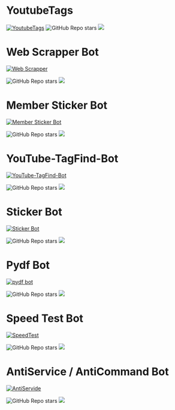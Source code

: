 # YoutubeTags

[![YoutubeTags](https://github-readme-stats.vercel.app/api/pin/?username=bughunter0&repo=YoutubeTags)](https://github.com/bughunter0/YoutubeTags)
![GitHub Repo stars](https://img.shields.io/github/stars/bughunter0/youtubetags?style=social)
<img src="https://img.shields.io/github/forks/bughunter0/youtubetags?style=social"></img>


# Web Scrapper Bot

[![Web Scrapper](https://github-readme-stats.vercel.app/api/pin/?username=bughunter0&repo=webScrapperRoBot)](https://github.com/bughunter0/webScrapperRoBot)

![GitHub Repo stars](https://img.shields.io/github/stars/bughunter0/webscrapperrobot?style=social)
<img src="https://img.shields.io/github/forks/bughunter0/webScrapperRoBot?style=social"></img>


# Member Sticker Bot


[![Member Sticker Bot](https://github-readme-stats.vercel.app/api/pin/?username=bughunter0&repo=member-sticker-bot)](https://github.com/bughunter0/member-sticker-bot)

![GitHub Repo stars](https://img.shields.io/github/stars/bughunter0/member-sticker-bot?style=social)
<img src="https://img.shields.io/github/forks/bughunter0/member-sticker-bot?style=social"></img>



# YouTube-TagFind-Bot

[![YouTube-TagFind-Bot](https://github-readme-stats.vercel.app/api/pin/?username=bughunter0&repo=YouTube-TagFind-Bot)](https://github.com/bughunter0/YouTube-TagFind-Bot)

![GitHub Repo stars](https://img.shields.io/github/stars/bughunter0/youtube-tagfind-bot?style=social)
<img src="https://img.shields.io/github/forks/bughunter0/YouTube-TagFind-Bot?style=social"></img>



# Sticker Bot


[![Sticker Bot](https://github-readme-stats.vercel.app/api/pin/?username=BugHunterCodeLabs&repo=Sticker-Bot)](https://github.com/BugHunterCodeLabs/Sticker-Bot)

![GitHub Repo stars](https://img.shields.io/github/stars/bughuntercodelabs/sticker-bot?style=social)
<img src="https://img.shields.io/github/forks/bughuntercodelabs/Sticker-Bot?style=social"></img>



# Pydf Bot


[![pydf bot](https://github-readme-stats.vercel.app/api/pin/?username=bughunter0&repo=pyDF-Bot)](https://github.com/bughunter0/pyDF-Bot)

![GitHub Repo stars](https://img.shields.io/github/stars/bughunter0/pydf-bot?style=social)
<img src="https://img.shields.io/github/forks/bughunter0/pyDF-Bot?style=social"></img>



# Speed Test Bot


[![SpeedTest](https://github-readme-stats.vercel.app/api/pin/?username=bughunter0&repo=SpeedtestBot-Telegram)](https://github.com/bughunter0/SpeedtestBot-Telegram)

![GitHub Repo stars](https://img.shields.io/github/stars/bughunter0/speedtestbot-telegram?style=social)
<img src="https://img.shields.io/github/forks/bughunter0/SpeedtestBot-Telegram?style=social"></img>



# AntiService / AntiCommand Bot


[![AntiServide](https://github-readme-stats.vercel.app/api/pin/?username=bughunter0&repo=AntiService-AntiCommand)](https://github.com/bughunter0/AntiService-AntiCommand)

![GitHub Repo stars](https://img.shields.io/github/stars/bughunter0/AntiService-AntiCommand?style=social)
<img src="https://img.shields.io/github/forks/bughunter0/AntiService-AntiCommand?style=social"></img>

